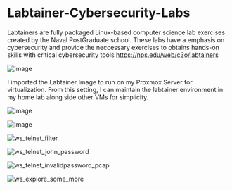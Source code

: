 # Labtainer-Cybersecurity-Labs
Labtainers are fully packaged Linux-based computer science lab exercises created by the Naval PostGraduate school. These labs have a emphasis on cybersecurity and provide the neccessary exercises to obtains hands-on skills with critical cybersecurity tools
https://nps.edu/web/c3o/labtainers


![image](https://github.com/user-attachments/assets/3ee270cb-6fb7-4dba-832c-4e2d68329964)


I imported the Labtainer Image to run on my Proxmox Server for virtualization. From this setting, I can maintain the labtainer environment in my home lab along side other VMs for simplicity. 

![image](https://github.com/user-attachments/assets/38e9b073-4fc4-4e12-9aab-52ca4904edf9)

![image](https://github.com/user-attachments/assets/c200ed2c-ea4d-4c09-a0df-5002b2f967b5)


![ws_telnet_filter](https://github.com/user-attachments/assets/92acfc49-fabc-4d57-8607-dca1040d86e8)

![ws_telnet_john_password](https://github.com/user-attachments/assets/85ed8ffd-b977-4d57-adf5-444b08ae3206)

![ws_telnet_invalidpassword_pcap](https://github.com/user-attachments/assets/d2654dc0-f8ab-41eb-908f-5d802e9d5ce5)


![ws_explore_some_more](https://github.com/user-attachments/assets/30acdc1f-7d52-4060-bf90-7f7bf57b9d61)

